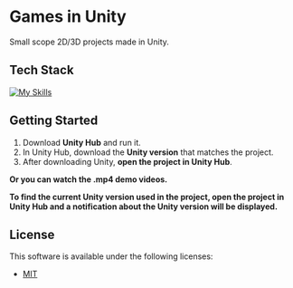 <!--- # "Can be a image or a gift from the project pages" -->

<!-- <p align="center">
  <img src="./GoldBank_Unity/Assets/_Sprites/Logos/Gold Bank/LogoGoldBank.png" alt="Gold Bank Logo" width="300" height="300">
</p> -->

# Games in Unity

Small scope 2D/3D projects made in Unity.

## Tech Stack

<!--- # "Verify icons availability here https://github.com/tandpfun/skill-icons" -->

[![My Skills](https://skillicons.dev/icons?i=cs,unity,github,visualstudio,vscode,stackoverflow)](https://skillicons.dev)

## Getting Started

1. Download **Unity Hub** and run it.
2. In Unity Hub, download the **Unity version** that matches the project.
3. After downloading Unity, **open the project in Unity Hub**.

**Or you can watch the .mp4 demo videos.** <br>

**To find the current Unity version used in the project, open the project in Unity Hub and a notification about the Unity version will be displayed.**

## License

This software is available under the following licenses:

- [MIT](https://github.com/aguimarfilh0/GamesInUnity/blob/main/LICENSE)

